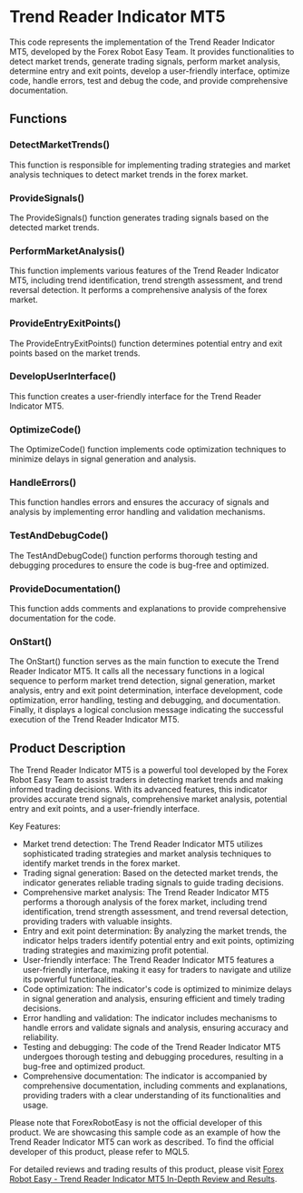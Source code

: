 # Trend Reader Indicator MT5

This code represents the implementation of the Trend Reader Indicator MT5, developed by the Forex Robot Easy Team. It provides functionalities to detect market trends, generate trading signals, perform market analysis, determine entry and exit points, develop a user-friendly interface, optimize code, handle errors, test and debug the code, and provide comprehensive documentation.

## Functions

### DetectMarketTrends()

This function is responsible for implementing trading strategies and market analysis techniques to detect market trends in the forex market.

### ProvideSignals()

The ProvideSignals() function generates trading signals based on the detected market trends.

### PerformMarketAnalysis()

This function implements various features of the Trend Reader Indicator MT5, including trend identification, trend strength assessment, and trend reversal detection. It performs a comprehensive analysis of the forex market.

### ProvideEntryExitPoints()

The ProvideEntryExitPoints() function determines potential entry and exit points based on the market trends.

### DevelopUserInterface()

This function creates a user-friendly interface for the Trend Reader Indicator MT5.

### OptimizeCode()

The OptimizeCode() function implements code optimization techniques to minimize delays in signal generation and analysis.

### HandleErrors()

This function handles errors and ensures the accuracy of signals and analysis by implementing error handling and validation mechanisms.

### TestAndDebugCode()

The TestAndDebugCode() function performs thorough testing and debugging procedures to ensure the code is bug-free and optimized.

### ProvideDocumentation()

This function adds comments and explanations to provide comprehensive documentation for the code.

### OnStart()

The OnStart() function serves as the main function to execute the Trend Reader Indicator MT5. It calls all the necessary functions in a logical sequence to perform market trend detection, signal generation, market analysis, entry and exit point determination, interface development, code optimization, error handling, testing and debugging, and documentation. Finally, it displays a logical conclusion message indicating the successful execution of the Trend Reader Indicator MT5.

## Product Description

The Trend Reader Indicator MT5 is a powerful tool developed by the Forex Robot Easy Team to assist traders in detecting market trends and making informed trading decisions. With its advanced features, this indicator provides accurate trend signals, comprehensive market analysis, potential entry and exit points, and a user-friendly interface.

Key Features:
- Market trend detection: The Trend Reader Indicator MT5 utilizes sophisticated trading strategies and market analysis techniques to identify market trends in the forex market.
- Trading signal generation: Based on the detected market trends, the indicator generates reliable trading signals to guide trading decisions.
- Comprehensive market analysis: The Trend Reader Indicator MT5 performs a thorough analysis of the forex market, including trend identification, trend strength assessment, and trend reversal detection, providing traders with valuable insights.
- Entry and exit point determination: By analyzing the market trends, the indicator helps traders identify potential entry and exit points, optimizing trading strategies and maximizing profit potential.
- User-friendly interface: The Trend Reader Indicator MT5 features a user-friendly interface, making it easy for traders to navigate and utilize its powerful functionalities.
- Code optimization: The indicator's code is optimized to minimize delays in signal generation and analysis, ensuring efficient and timely trading decisions.
- Error handling and validation: The indicator includes mechanisms to handle errors and validate signals and analysis, ensuring accuracy and reliability.
- Testing and debugging: The code of the Trend Reader Indicator MT5 undergoes thorough testing and debugging procedures, resulting in a bug-free and optimized product.
- Comprehensive documentation: The indicator is accompanied by comprehensive documentation, including comments and explanations, providing traders with a clear understanding of its functionalities and usage.

Please note that ForexRobotEasy is not the official developer of this product. We are showcasing this sample code as an example of how the Trend Reader Indicator MT5 can work as described. To find the official developer of this product, please refer to MQL5.

For detailed reviews and trading results of this product, please visit [Forex Robot Easy - Trend Reader Indicator MT5 In-Depth Review and Results](https://forexroboteasy.com/forex-robot-review/trend-reader-indicator-mt5-in-depth-review-and-results/).
